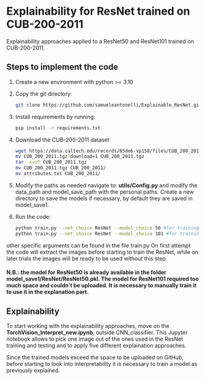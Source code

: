 # Explainability for ResNet trained on CUB-200-2011
Explainability approaches applied to a ResNet50 and ResNet101 trained on CUB-200-2011.

## Steps to implement the code

1. Create a new environment with python >= 3.10

2. Copy the git directory: 

   ```bash
   git clone https://github.com/samueleantonelli/Explainable_ResNet.git

3. Install requirements by running:
   ```bash
   pip install -r requirements.txt
   
3. Download the CUB-200-2011 dataset
   ```bash
   wget https://data.caltech.edu/records/65de6-vp158/files/CUB_200_2011.tgz?download=1
   mv CUB_200_2011.tgz?download=1 CUB_200_2011.tgz
   tar -xvzf CUB_200_2011.tgz
   mv CUB_200_2011.tgz CUB_200_2011/
   mv attributes.txt CUB_200_2011/

4. Modify the paths as needed
   navigate to: **utils/Config.py** and modify the data_path and model_save_path with the personal paths.
   Create a new directory to save the models if necessary, by default they are saved in model_save1. 
   
6. Run the code:
    ```bash
    python train.py --net_choice ResNet --model_choice 50 #for training ResNet 50
    python train.py --net_choice ResNet --model_choice 101 #for training ResNet 101
other specific arguments can be found in the file train.py
On first attempt the code will extract the images before starting to train the ResNet, while on later trials the images will be ready to be used without this step.

#### N.B.: the model for ResNet50 is already available in the folder model_save1/ResNet/ResNet50.pkl. The model for ResNet101 required too much space and couldn't be uploaded. It is necessary to manually train it to use it in the explanation part. 

## Explainability
To start working with the explainability approaches, move on the **TorchVision_Interpret_new.ipynb**, outside CNN_classifier. This Jupyter notebook allows to pick one image out of the ones used in the ResNet training and testing and to apply five different explaination approaches.

Since the trained models exceed the space to be uploaded on GitHub, before starting to look into interpretability it is necessary to train a model as previously explained.  

